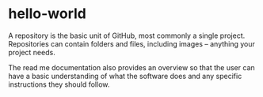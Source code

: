 hello-world
===========

A repository is the basic unit of GitHub, most commonly a single project. Repositories can contain folders and files, including images – anything your project needs.

The read me documentation also provides an overview so that the user can have a basic understanding of what the software does and any specific instructions they should follow.
